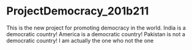 # ProjectDemocracy_201b211
This is the new project for promoting democracy in the world.
India is a democratic country!
America is a democratic country!
Pakistan is not a democratic country!
I am actually the one who not the one
